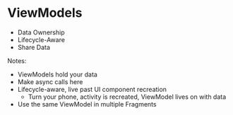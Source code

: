 # ViewModels

<ul>
    <li class="fragment spaced-item" data-fragment-index="0">Data Ownership</li>
    <li class="fragment spaced-item" data-fragment-index="1">Lifecycle-Aware</li>
    <li class="fragment spaced-item" data-fragment-index="2">Share Data</li>
</ul>

Notes:
+ ViewModels hold your data
+ Make async calls here
+ Lifecycle-aware, live past UI component recreation
    + Turn your phone, activity is recreated, ViewModel lives on with data
+ Use the same ViewModel in multiple Fragments